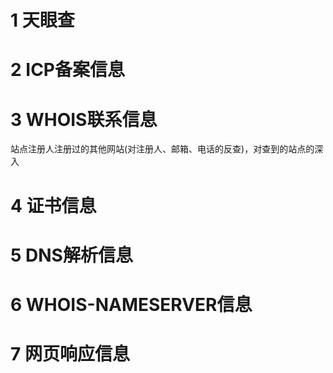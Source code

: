 # 1 天眼查

# 2 ICP备案信息

# 3 WHOIS联系信息

站点注册人注册过的其他网站(对注册人、邮箱、电话的反查)，对查到的站点的深入

# 4 证书信息

# 5 DNS解析信息

# 6 WHOIS-NAMESERVER信息

# 7 网页响应信息

